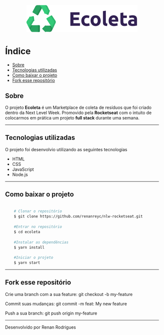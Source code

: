 <h1 align="center">
    <img src="public/assets/logo.svg">
</h1>

# Índice
- [Sobre](#-sobre)
- [Tecnologias utilizadas](#-tecnologias-utilizadas)
- [Como baixar o projeto](#-como-baixar-o-projeto)
- [Fork esse repositório](#-fork-esse-repositório)

## Sobre

O projeto **Ecoleta** é um Marketplace de coleta de resíduos que foi criado dentro da Next Level Week. Promovido pela **Rocketseat** com o intuito de colocarmos em prática um projeto **full stack** durante uma semana.

---

## Tecnologias utilizadas

O projeto foi desenvolvio utilizando as seguintes tecnologias

- HTML
- CSS
- JavaScript
- Node.js

---

## Como baixar o projeto

```bash

    # Clonar o repositório 
    $ git clone https://github.com/renanreyc/nlw-rocketseat.git

    #Entrar no repositório
    $ cd ecoleta

    #Instalar as dependências
    $ yarn install 

    #Iniciar o projeto
    $ yarn start
```

---

## Fork esse repositório

Crie uma branch com a sua feature: git checkout -b my-feature

Commit suas mudanças: git commit -m feat: My new feature

Push a sua branch: git push origin my-feature

---

Desenvolvido por Renan Rodrigues